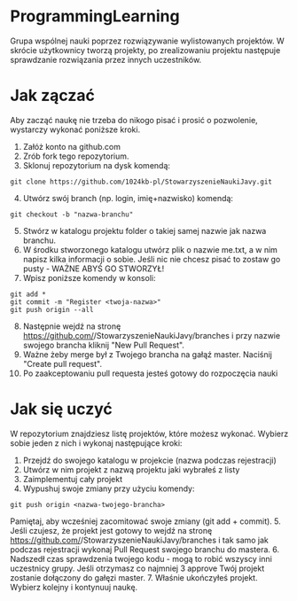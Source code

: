 # ProgrammingLearning
Grupa wspólnej nauki poprzez rozwiązywanie wylistowanych projektów. W skrócie użytkownicy tworzą projekty, po zrealizowaniu projektu następuje sprawdzanie rozwiązania przez innych uczestników.

# Jak zączać
Aby zacząć naukę nie trzeba do nikogo pisać i prosić o pozwolenie, wystarczy wykonać poniższe kroki.

1. Załóż konto na github.com
2. Zrób fork tego repozytorium.
3. Sklonuj repozytorium na dysk komendą:
```
git clone https://github.com/1024kb-pl/StowarzyszenieNaukiJavy.git
```
4. Utwórz swój branch (np. login, imię+nazwisko) komendą:
```
git checkout -b "nazwa-branchu"
```
5. Stwórz w katalogu projektu folder o takiej samej nazwie jak nazwa branchu.
6. W środku stworzonego katalogu utwórz plik o nazwie me.txt, a w nim napisz kilka informacji o sobie. Jeśli nic nie chcesz pisać to zostaw go pusty - WAŻNE ABYŚ GO STWORZYŁ!
7. Wpisz poniższe komendy w konsoli:
```
git add *
git commit -m "Register <twoja-nazwa>"
git push origin --all
```
8. Następnie wejdź na stronę https://github.com/<nazwa-konta-github>/StowarzyszenieNaukiJavy/branches i przy nazwie swojego brancha kliknij "New Pull Request".
9. Ważne żeby merge był z Twojego brancha na gałąź master. Naciśnij "Create pull request".
10. Po zaakceptowaniu pull requesta jesteś gotowy do rozpoczęcia nauki

# Jak się uczyć
W repozytorium znajdziesz listę projektów, które możesz wykonać. Wybierz sobie jeden z nich i wykonaj następujące kroki:

1. Przejdź do swojego katalogu w projekcie (nazwa podczas rejestracji)
2. Utwórz w nim projekt z nazwą projektu jaki wybrałeś z listy
3. Zaimplementuj cały projekt
4. Wypushuj swoje zmiany przy użyciu komendy:
```
git push origin <nazwa-twojego-brancha>
```
Pamiętaj, aby wcześniej zacomitować swoje zmiany (git add + commit).
5. Jeśli czujesz, że projekt jest gotowy to wejdź na stronę https://github.com/<nazwa-konta-github>/StowarzyszenieNaukiJavy/branches i tak samo jak podczas rejestracji wykonaj Pull Request swojego branchu do mastera.
6. Nadszedł czas sprawdzenia twojego kodu - mogą to robić wszyscy inni uczestnicy grupy. Jeśli otrzymasz co najmniej 3 approve Twój projekt zostanie dołączony do gałęzi master.
7. Właśnie ukończyłeś projekt. Wybierz kolejny i kontynuuj naukę.
